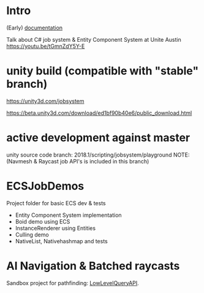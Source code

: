# Intro

(Early) [documentation](Documentation/index.md)

Talk about C# job system & Entity Component System at Unite Austin
https://youtu.be/tGmnZdY5Y-E

# unity build (compatible with "stable" branch)
https://unity3d.com/jobsystem

https://beta.unity3d.com/download/ed1bf90b40e6/public_download.html

# active development against master
unity source code branch: 2018.1/scripting/jobsystem/playground
NOTE: (Navmesh & Raycast job API's is included in this branch)

# ECSJobDemos
Project folder for basic ECS dev & tests
* Entity Component System implementation
* Boid demo using ECS
* InstanceRenderer using Entities
* Culling demo
* NativeList, Nativehashmap and tests

# AI Navigation & Batched raycasts
Sandbox project for pathfinding: [LowLevelQueryAPI](UnstablePrototypes/LowLevelQueryAPI).
<!--stackedit_data:
eyJoaXN0b3J5IjpbMjQ5NjkxMjUzLDE4MjYzOTE4MzcsMjQ5Nj
kxMjUzLDE4MjYzOTE4MzddfQ==
-->
